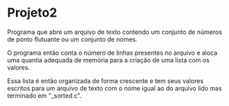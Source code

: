 # Projeto2

Programa que abre um arquivo de texto contendo um conjunto de números de ponto flutuante ou um conjunto de nomes.

O programa então conta o número de linhas presentes no arquivo e aloca uma quantia adequada de memória para a criação de uma lista com os valores.

Essa lista é então organizada de forma crescente e tem seus valores escritos para um arquivo de texto com o nome igual ao do arquivo lido mas terminado em "_sorted.c".